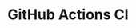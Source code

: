 # GitHub Actions CI






























































































































































































































































































































































































